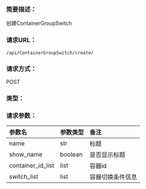 ### **简要描述：**

创建ContainerGroupSwitch

### **请求URL：**

`/api/ContainerGroupSwitch/create/`

### **请求方式：**

POST

### **类型：**


### **请求参数：**

|参数名|参数类型|备注|
|:--|:--|:--|
|name|str|标题|
|show_name|boolean|是否显示标题|
|container_id_list|list|容器id|
|switch_list|list|容器切换条件信息|
